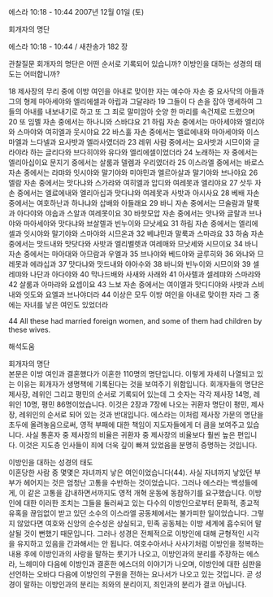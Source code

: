 에스라 10:18 - 10:44 
2007년 12월 01일 (토)

회개자의 명단



에스라 10:18 - 10:44 / 새찬송가 182 장


관찰질문
회개자의 명단은 어떤 순서로 기록되어 있습니까?
이방인을 대하는 성경의 태도는 어떠합니까?  

18 제사장의 무리 중에 이방 여인을 아내로 맞이한 자는 예수아 자손 중 요사닥의 아들과 그의 형제 마아세야와 엘리에셀과 야립과 그달랴라 19 그들이 다 손을 잡아 맹세하여 그들의 아내를 내보내기로 하고 또 그 죄로 말미암아 숫양 한 마리를 속건제로 드렸으며 20 또 임멜 자손 중에서는 하나니와 스바댜요 21 하림 자손 중에서는 마아세야와 엘리야와 스마야와 여히엘과 웃시야요 22 바스훌 자손 중에서는 엘료에내와 마아세야와 이스마엘과 느다넬과 요사밧과 엘라사였더라 23 레위 사람 중에서는 요사밧과 시므이와 글라야라 하는 글리다와 브다히야와 유다와 엘리에셀이었더라 24 노래하는 자 중에서는 엘리아십이요 문지기 중에서는 살룸과 델렘과 우리였더라 25 이스라엘 중에서는 바로스 자손 중에서는 라먀와 잇시야와 말기야와 미야민과 엘르아살과 말기야와 브나야요 26 엘람 자손 중에서는 맛다냐와 스가랴와 여히엘과 압디와 여레못과 엘리야요 27 삿두 자손 중에서는 엘료에내와 엘리아십과 맛다냐와 여레못과 사밧과 아시사요 28 베배 자손 중에서는 여호하난과 하나냐와 삽배와 아들래요 29 바니 자손 중에서는 므술람과 말룩과 아다야와 야숩과 스알과 여레못이요 30 바핫모압 자손 중에서는 앗나와 글랄과 브나야와 마아세야와 맛다냐와 브살렐과 빈누이와 므낫세요 
31 하림 자손 중에서는 엘리에셀과 잇시야와 말기야와 스마야와 시므온과 32 베냐민과 말룩과 스마랴요 33 하숨 자손 중에서는 맛드내와 맛닷다와 사밧과 엘리벨렛과 여레매와 므낫세와 시므이요 34 바니 자손 중에서는 마아대와 아므람과 우엘과 35 브나야와 베드야와 글루히와 
36 와냐와 므레못과 에랴십과 37 맛다냐와 맛드내와 야아수와  38 바니와 빈누이와 시므이와 39 셀레먀와 나단과 아다야와 40 막나드배와 사새와 사래와 41 아사렐과 셀레먀와 스마랴와 42 살룸과 아마랴와 요셉이요 43 느보 자손 중에서는 여이엘과 맛디디야와 사밧과 스비내와 잇도와 요엘과 브나야더라 44 이상은 모두 이방 여인을 아내로 맞이한 자라 그 중에는 자녀를 낳은 여인도 있었더라 

44 All these had married foreign women, and some of them had children by these wives.

해석도움





회개자의 명단  
본문은 이방 여인과 결혼했다가 이혼한 110명의 명단입니다. 이렇게 자세히 나열되고 있는 이유는 회개자가 생명책에 기록된다는 것을 보여주기 위함입니다. 회개자들의 명단은 제사장, 레위인 그리고 평민의 순서로 기록되어 있는데 그 숫자는 각각 제사장 14명, 레위인 10명, 평민 86명이었습니다. 이것은 2장과 7장에 나오는 귀환자 명단이 평민, 제사장, 레위인의 순서로 되어 있는 것과 반대입니다. 에스라는 이처럼 제사장 가문의 명단을 초두에 올려놓음으로써, 영적 부패에 대한 책임이 지도자들에게 더 큼을 보여주고 있습니다. 사실 통혼자 중 제사장의 비율은 귀환자 중 제사장의 비율보다 훨씬 높은 편입니다. 이것은 지도층 인사들이 죄에 더욱 깊이 빠져 있었음을 분명히 증명하는 것입니다. 

이방인을 대하는 성경의 태도  
이혼당한 사람 중 몇몇은 자녀까지 낳은 여인이었습니다(44). 사실 자녀까지 낳았던 부부가 헤어지는 것은 엄청난 고통을 수반하는 것이었습니다. 그러나 에스라는 백성들에게, 이 같은 고통을 감내하면서까지도 영적 개혁 운동에 동참하기를 요구했습니다. 이방인에 대한 이러한 조치는 그들을 둘러싸고 있는 다수의 이방인으로부터 문화적, 종교적 유혹을 끊임없이 받고 있던 소수의 이스라엘 공동체에서는 불가피한 일이었습니다. 그렇지 않았다면 여호와 신앙의 순수성은 상실되고, 민족 공동체는 이방 세계에 흡수되어 말살될 것이 뻔했기 때문입니다. 그러나 성경은 전체적으로 이방인에 대해 균형적인 시각을 유지하고 있음을 간과해서는 안 됩니다. 여호수아서나 사사기처럼 이방인을 정복하는 내용 후에 이방인과의 사랑을 말하는 룻기가 나오고, 이방인과의 분리를 주장하는 에스라, 느헤미야 다음에 이방인과 결혼한 에스더의 이야기가 나오며, 이방인에 대한 심판을 선언하는 오바댜 다음에 이방인의 구원을 전하는 요나서가 나오고 있는 것입니다. 곧 성경이 말하는 이방인과의 분리는 죄와의 분리이지, 죄인과의 분리가 결코 아닙니다.